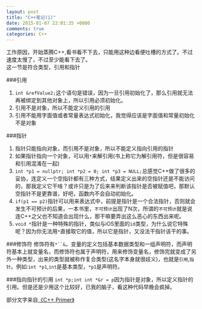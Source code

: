 ```yaml
---
layout: post
title: "C++笔记(1)"
date: 2015-01-07 22:01:35 +0800
comments: true
categories: C++
---
```

工作原因，开始蒸腾C++,看书看不下去，只能用这种边看便吐槽的方式了。不过速度太慢了，不过至少能看下去了。    
这一节是符合类型，引用和指针
<!-- more -->
###引用    
1. `int &refValue2;`这个语句是错误，因为一旦引用初始化了，那么引用就无法再被绑定到其他对象上，所以引用必须初始化。
2. 引用不是对象，所以不能定义引用的引用
3. 引用不能用字面值或者常量表达式初始化，我觉得应该是字面值和常量初始化不是对象

###指针
1. 指针只能指向对象，而引用不是对象，所以不能定义指向引用的指针
2. 如果指针指向一个对象，可以用`*`来解引用(书上称它为解引用符，但是很容易和引用混淆在一起)
3. `int *p1 = nullptr;
    int *p2 = 0;
    int *p3 = NULL;`总感觉C++做了很多的妥协，连定义一个空指针都有三种方式，结果定义出来的空指针还是不能访问的，那我定义它干啥？或许只是为了后来来判断该指针是否被赋值吧，那默认空指针不是更靠谱，好吧，函数内不会自动初始化。    
4. `if(p1 == p2)`指针可以用来表达式中，前提是指针是一个合法指针，否则就会发生不可预计的后果，一本书里，`不可预计`出现了N次，所谓的`不可预计`就是说连C++之父也不知道会出现什么，那干嘛要弄出这么恶心的东西出来呢。
5. `void *`指针是一种特殊的指针，类似与iOS里面的`id`类型，为什么说它特殊呢？因为你无法用`*`直接取它的值，所以它是指针，又没法干指针该干的事。

###修饰符
修饰符有`*``&`，变量的定义包括基本数据类型和一组声明符，而声明符基本上就变量名，而修饰符也属于声明符，用来修饰变量名，修饰完就变成了另外一种类型，出来的类型就被称作复合类型(这名字本身就很歧义)，也就是`引用`,`指针`。例如:`int *p1`,`int`是基本类型，`*p1`是声明符。

###指向指针的引用
`int *p;int int *&r = p`因为指针是对象，所以定义指针的引用。但是还是少用这个比较好，已我的脑子，看这种代码早晚会疯掉。

部分文字来自[《C++ Primer》](http://www.amazon.cn/gp/product/B00ESUIL0O/ref=as_li_tf_tl?ie=UTF8&camp=536&creative=3200&creativeASIN=B00ESUIL0O&linkCode=as2&tag=robinwu-23)
